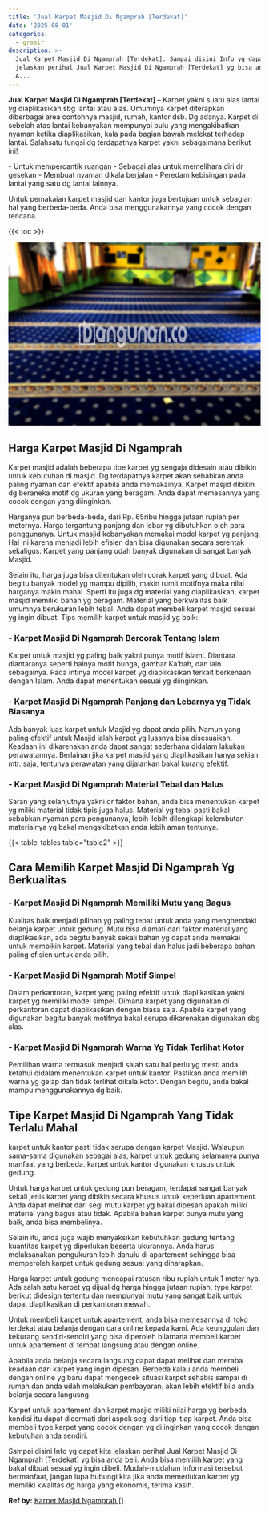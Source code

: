 ```yaml
---
title: 'Jual Karpet Masjid Di Ngamprah [Terdekat]'
date: '2025-08-01'
categories:
  - grosir
description: >-
  Jual Karpet Masjid Di Ngamprah [Terdekat]. Sampai disini Info yg dapat kita
  jelaskan perihal Jual Karpet Masjid Di Ngamprah [Terdekat] yg bisa anda beli.
  A...
---
```


**Jual Karpet Masjid Di Ngamprah \[Terdekat\]** – Karpet yakni suatu alas lantai yg diaplikasikan sbg lantai atau alas. Umumnya karpet diterapkan diberbagai area contohnya masjid, rumah, kantor dsb. Dg adanya. Karpet di sebelah atas lantai kebanyakan mempunyai bulu yang mengakibatkan nyaman ketika diaplikasikan, kala pada bagian bawah melekat terhadap lantai. Salahsatu fungsi dg terdapatnya karpet yakni sebagaimana berikut ini!

\- Untuk mempercantik ruangan - Sebagai alas untuk memelihara diri dr gesekan - Membuat nyaman dikala berjalan - Peredam kebisingan pada lantai yang satu dg lantai lainnya.

Untuk pemakaian karpet masjid dan kantor juga bertujuan untuk sebagian hal yang berbeda-beda. Anda bisa menggunakannya yang cocok dengan rencana.

{{< toc >}}

![Jual Karpet Masjid Di Ngamprah [Terdekat]](/images/grosir-karpet-murah-59.png)

## Harga Karpet Masjid Di Ngamprah

Karpet masjid adalah beberapa tipe karpet yg sengaja didesain atau dibikin untuk kebutuhan di masjid. Dg terdapatnya karpet akan sebabkan anda paling nyaman dan efektif apabila anda memakainya. Karpet masjid dibikin dg beraneka motif dg ukuran yang beragam. Anda dapat memesannya yang cocok dengan yang diinginkan.

Harganya pun berbeda-beda, dari Rp. 65ribu hingga jutaan rupiah per meternya. Harga tergantung panjang dan lebar yg dibutuhkan oleh para penggunanya. Untuk masjid kebanyakan memakai model karpet yg panjang. Hal ini karena menjadi lebih efisien dan bisa digunakan secara serentak sekaligus. Karpet yang panjang udah banyak digunakan di sangat banyak Masjid.

Selain itu, harga juga bisa ditentukan oleh corak karpet yang dibuat. Ada begitu banyak model yg mampu dipilih, makin rumit motifnya maka nilai harganya makin mahal. Sperti itu juga dg material yang diaplikasikan, karpet masjid memiliki bahan yg beragam. Material yang berkwalitas baik umumnya berukuran lebih tebal. Anda dapat membeli karpet masjid sesuai yg ingin dibuat. Tips memilih karpet untuk masjid yg baik:

### \- Karpet Masjid Di Ngamprah Bercorak Tentang Islam

Karpet untuk masjid yg paling baik yakni punya motif islami. Diantara diantaranya seperti halnya motif bunga, gambar Ka’bah, dan lain sebagainya. Pada intinya model karpet yg diaplikasikan terkait berkenaan dengan Islam. Anda dapat menentukan sesuai yg diinginkan.

### \- Karpet Masjid Di Ngamprah Panjang dan Lebarnya yg Tidak Biasanya

Ada banyak luas karpet untuk Masjid yg dapat anda pilih. Namun yang paling efektif untuk Masjid ialah karpet yg luasnya bisa disesuaikan. Keadaan ini dikarenakan anda dapat sangat sederhana didalam lakukan perawatannya. Berlainan jika karpet masjid yang diaplikasikan hanya sekian mtr. saja, tentunya perawatan yang dijalankan bakal kurang efektif.

### \- Karpet Masjid Di Ngamprah Material Tebal dan Halus

Saran yang selanjutnya yakni dr faktor bahan, anda bisa menentukan karpet yg miliki material tidak tipis juga halus. Material yg tebal pasti bakal sebabkan nyaman para pengunanya, lebih-lebih dilengkapi kelembutan materialnya yg bakal mengakibatkan anda lebih aman tentunya.

{{< table-tables table="table2" >}}

## Cara Memilih Karpet Masjid Di Ngamprah Yg Berkualitas

### \- Karpet Masjid Di Ngamprah Memiliki Mutu yang Bagus

Kualitas baik menjadi pilihan yg paling tepat untuk anda yang menghendaki belanja karpet untuk gedung. Mutu bisa diamati dari faktor material yang diaplikasikan, ada begitu banyak sekali bahan yg dapat anda memakai untuk membikin karpet. Material yang tebal dan halus jadi beberapa bahan paling efisien untuk anda pilih.

### \- Karpet Masjid Di Ngamprah Motif Simpel

Dalam perkantoran, karpet yang paling efektif untuk diaplikasikan yakni karpet yg memiliki model simpel. Dimana karpet yang digunakan di perkantoran dapat diaplikasikan dengan biasa saja. Apabila karpet yang digunakan begitu banyak motifnya bakal serupa dikarenakan digunakan sbg alas.

### \- Karpet Masjid Di Ngamprah Warna Yg Tidak Terlihat Kotor

Pemilihan warna termasuk menjadi salah satu hal perlu yg mesti anda ketahui didalam menentukan karpet untuk kantor. Pastikan anda memilih warna yg gelap dan tidak terlihat dikala kotor. Dengan begitu, anda bakal mampu menggunakannya dg baik.

## Tipe Karpet Masjid Di Ngamprah Yang Tidak Terlalu Mahal

karpet untuk kantor pasti tidak serupa dengan karpet Masjid. Walaupun sama-sama digunakan sebagai alas, karpet untuk gedung selamanya punya manfaat yang berbeda. karpet untuk kantor digunakan khusus untuk gedung.

Untuk harga karpet untuk gedung pun beragam, terdapat sangat banyak sekali jenis karpet yang dibikin secara khusus untuk keperluan apartement. Anda dapat melihat dari segi mutu karpet yg bakal dipesan apakah miliki material yang bagus atau tidak. Apabila bahan karpet punya mutu yang baik, anda bisa membelinya.

Selain itu, anda juga wajib menyaksikan kebutuhkan gedung tentang kuantitas karpet yg diperlukan beserta ukurannya. Anda harus melaksanakan pengukuran lebih dahulu di apartement sehingga bisa memperoleh karpet untuk gedung sesuai yang diharapkan.

Harga karpet untuk gedung mencapai ratusan ribu rupiah untuk 1 meter nya. Ada salah satu karpet yg dijual dg harga hingga jutaan rupiah, type karpet berikut didesign tertentu dan mempunyai mutu yang sangat baik untuk dapat diaplikasikan di perkantoran mewah.

Untuk membeli karpet untuk apartement, anda bisa memesannya di toko terdekat atau belanja dengan cara online kepada kami. Ada keunggulan dan kekurang sendiri-sendiri yang bisa diperoleh bilamana membeli karpet untuk apartement di tempat langsung atau dengan online.

Apabila anda belanja secara langsung dapat dapat melihat dan meraba keadaan dari karpet yang ingin dipesan. Berbeda kalau anda membeli dengan online yg baru dapat mengecek situasi karpet sehabis sampai di rumah dan anda udah melakukan pembayaran. akan lebih efektif bila anda belanja secara langusng.

Karpet untuk apartement dan karpet masjid miliki nilai harga yg berbeda, kondisi itu dapat dicermati dari aspek segi dari tiap-tiap karpet. Anda bisa membeli type karpet yang cocok dengan yg di inginkan yang cocok dengan kebutuhan anda sendiri.

Sampai disini Info yg dapat kita jelaskan perihal Jual Karpet Masjid Di Ngamprah \[Terdekat\] yg bisa anda beli. Anda bisa memilih karpet yang bakal dibuat sesuai yg ingin dibeli. Mudah-mudahan informasi tersebut bermanfaat, jangan lupa hubungi kita jika anda memerlukan karpet yg memiliki kwalitas dg harga yang ekonomis, terima kasih.

**Ref by:**  [Karpet Masjid Ngamprah []](https://id.wikipedia.org/wiki/Karpet)
